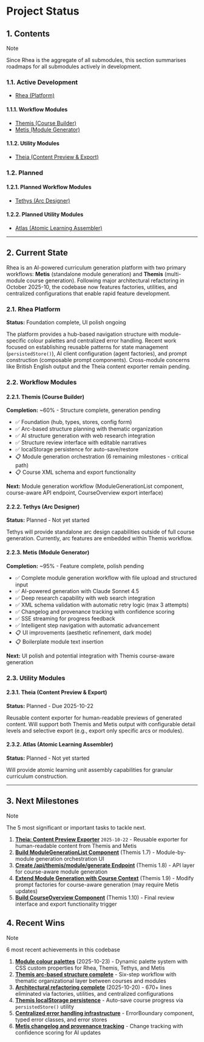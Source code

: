 # Project Status

## 1. Contents
> [!NOTE]
> Since Rhea is the aggregate of all submodules, this section summarises roadmaps for all submodules actively in development.

### 1.1. Active Development
- [Rhea (Platform)](docs/dev/roadmaps/Rhea-MVP.md)

#### 1.1.1. Workflow Modules
- [Themis (Course Builder)](docs/dev/roadmaps/Themis-MVP.md)
- [Metis (Module Generator)](docs/dev/roadmaps/Metis-MVP.md)

#### 1.1.2. Utility Modules
- [Theia (Content Preview & Export)](docs/dev/roadmaps/Theia-MVP.md)

### 1.2. Planned
#### 1.2.1. Planned Workflow Modules
- [Tethys (Arc Designer)](docs/dev/roadmaps/Tethys-MVP.md)

#### 1.2.2. Planned Utility Modules
- [Atlas (Atomic Learning Assembler)](docs/dev/roadmaps/Atlas-MVP.md)

---

## 2. Current State
Rhea is an AI-powered curriculum generation platform with two primary workflows: **Metis** (standalone module generation) and **Themis** (multi-module course generation). Following major architectural refactoring in October 2025-10, the codebase now features factories, utilities, and centralized configurations that enable rapid feature development.

### 2.1. Rhea Platform
**Status:** Foundation complete, UI polish ongoing

The platform provides a hub-based navigation structure with module-specific colour palettes and centralized error handling. Recent work focused on establishing reusable patterns for state management (`persistedStore()`), AI client configuration (agent factories), and prompt construction (composable prompt components). Cross-module concerns like British English output and the Theia content exporter remain pending.

### 2.2. Workflow Modules
#### 2.2.1. Themis (Course Builder)
**Completion:** ~60% - Structure complete, generation pending
- ✅ Foundation (hub, types, stores, config form)
- ✅ Arc-based structure planning with thematic organization
- ✅ AI structure generation with web research integration
- ✅ Structure review interface with editable narratives
- ✅ localStorage persistence for auto-save/restore
- 📋 Module generation orchestration (6 remaining milestones - critical path)
- 📋 Course XML schema and export functionality

**Next:** Module generation workflow (ModuleGenerationList component, course-aware API endpoint, CourseOverview export interface)

#### 2.2.2. Tethys (Arc Designer)
**Status:** Planned - Not yet started

Tethys will provide standalone arc design capabilities outside of full course generation. Currently, arc features are embedded within Themis workflow.

#### 2.2.3. Metis (Module Generator)
**Completion:** ~95% - Feature complete, polish pending
- ✅ Complete module generation workflow with file upload and structured input
- ✅ AI-powered generation with Claude Sonnet 4.5
- ✅ Deep research capability with web search integration
- ✅ XML schema validation with automatic retry logic (max 3 attempts)
- ✅ Changelog and provenance tracking with confidence scoring
- ✅ SSE streaming for progress feedback
- ✅ Intelligent step navigation with automatic advancement
- 📋 UI improvements (aesthetic refinement, dark mode)
- 📋 Boilerplate module text insertion

**Next:** UI polish and potential integration with Themis course-aware generation

### 2.3. Utility Modules
#### 2.3.1. Theia (Content Preview & Export)
**Status:** Planned - Due 2025-10-22

Reusable content exporter for human-readable previews of generated content. Will support both Themis and Metis output with configurable detail levels and selective export (e.g., export only specific arcs or modules).

#### 2.3.2. Atlas (Atomic Learning Assembler)
**Status:** Planned - Not yet started

Will provide atomic learning unit assembly capabilities for granular curriculum construction.

---

## 3. Next Milestones
> [!NOTE]
> The 5 most significant or important tasks to tackle next.

1. **[Theia: Content Preview Exporter](#2a-tasks-with-a-deadline)** `2025-10-22` - Reusable exporter for human-readable content from Themis and Metis
2. **[Build ModuleGenerationList Component](Themis-MVP.md#17-build-modulegenerationlist-component-step-4--pending)** (Themis 1.7) - Module-by-module generation orchestration UI
3. **[Create /api/themis/module/generate Endpoint](Themis-MVP.md#18-create-apithemismodulegenerate-endpoint--pending)** (Themis 1.8) - API layer for course-aware module generation
4. **[Extend Module Generation with Course Context](Themis-MVP.md#19-extend-module-generation-with-course-context--pending)** (Themis 1.9) - Modify prompt factories for course-aware generation (may require Metis updates)
5. **[Build CourseOverview Component](Themis-MVP.md#110-build-courseoverview-component-step-5--pending)** (Themis 1.10) - Final review interface and export functionality trigger

## 4. Recent Wins
> [!NOTE]
> 6 most recent achievements in this codebase

1. **[Module colour palettes](Rhea-MVP.md#422-record-of-other-completed-tasks)** (2025-10-23) - Dynamic palette system with CSS custom properties for Rhea, Themis, Tethys, and Metis
2. **[Themis arc-based structure complete](Themis-MVP.md#47-reimplement-the-module-overview-generation-based-on-thematic-arcs--completed)** - Six-step workflow with thematic organizational layer between courses and modules
3. **[Architectural refactoring complete](Rhea-MVP.md#411-architectural-refactoring-2025-10-20--completed)** (2025-10-20) - 670+ lines eliminated via factories, utilities, and centralized configurations
4. **[Themis localStorage persistence](Themis-MVP.md#48-add-localstorage-persistence--completed)** - Auto-save course progress via `persistedStore()` utility
5. **[Centralized error handling infrastructure](Rhea-MVP.md#4114-quality-improvements)** - ErrorBoundary component, typed error classes, and error stores
6. **[Metis changelog and provenance tracking](Metis-MVP.md#418-implement-changelog-in-returned-modules--completed)** - Change tracking with confidence scoring for AI updates
